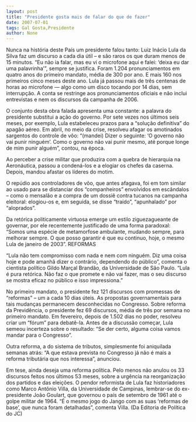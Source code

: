 ```yaml
---
layout: post
title: "Presidente gosta mais de falar do que de fazer"
date: 2007-07-01
tags: Gal Gosta,Presidente
author: None
---
```

Nunca na hist&oacute;ria deste Pa&iacute;s um presidente falou tanto: Luiz In&aacute;cio Lula da Silva faz um discurso a cada dia &uacute;til &ndash; e s&atilde;o raros os que duram menos de 15 minutos. &ldquo;Eu n&atilde;o ia falar, mas eu vi o microfone aqui e falei: &lsquo;deixa eu dar uma palavrinha&rsquo;&rdquo;, sempre se justifica. 
Foram 1.204 pronunciamentos em quatro anos do primeiro mandato, m&eacute;dia de 300 por ano. E mais 160 nos primeiros cinco meses deste ano. Lula j&aacute; passou mais de tr&ecirc;s centenas de horas ao microfone &mdash; algo como um disco tocando por 14 dias, sem interrup&ccedil;&atilde;o. A conta se restringe aos pronunciamentos oficiais e n&atilde;o inclui entrevistas e nem os discursos da campanha de 2006. 

O conjunto desta obra falada apresenta uma constante: a palavra do presidente substitui a a&ccedil;&atilde;o do governo. Por sete vezes nos &uacute;ltimos seis meses, por exemplo, Lula estabeleceu prazos para a &ldquo;solu&ccedil;&atilde;o definitiva&rdquo; do apag&atilde;o a&eacute;reo. 
Em abril, no meio da crise, resolveu afagar os amotinados sargentos do controle de v&ocirc;o: &ldquo;(mandei) Dizer o seguinte: &lsquo;O governo n&atilde;o vai punir ningu&eacute;m&rsquo;. Como o governo n&atilde;o vai punir mesmo, at&eacute; porque longe de mim punir algu&eacute;m&rdquo;, contou, na &eacute;poca. 

Ao perceber a crise militar que produzira com a quebra de hierarquia na Aeron&aacute;utica, passou a conden&aacute;-los e a elogiar os chefes da caserna. Depois, mandou afastar os l&iacute;deres do motim. 

O rep&uacute;dio aos controladores de v&ocirc;o, que antes afagava, foi em tom similar ao usado para se distanciar dos &ldquo;companheiros&rdquo; envolvidos em esc&acirc;ndalos &ndash; como o mensal&atilde;o e a compra de um dossi&ecirc; contra tucanos na campanha eleitoral: elogiou-os e, em seguida, se disse &ldquo;tra&iacute;do&rdquo;, &ldquo;apunhalado&rdquo; por &ldquo;aloprados&rdquo;. 

Da ret&oacute;rica politicamente virtuosa emerge um estilo ziguezagueante de governar, por ele recentemente justificado de uma forma paradoxal: &ldquo;Somos uma esp&eacute;cie de metamorfose ambulante, mudando sempre, para melhorar sempre. O que posso garantir &eacute; que eu continuo, hoje, o mesmo Lula de janeiro de 2003&rdquo;. 
REFORMAS

&ldquo;Lula n&atilde;o tem compromisso com nada e nem com ningu&eacute;m. Diz uma coisa hoje e pode amanh&atilde; dizer o contr&aacute;rio, dependendo do p&uacute;blico&rdquo;, comenta o cientista pol&iacute;tico Gildo Mar&ccedil;al Brand&atilde;o, da Universidade de S&atilde;o Paulo. &ldquo;Lula &eacute; pura ret&oacute;rica. N&atilde;o faz o que promete e n&atilde;o vai fazer, mas o seu discurso se mostra eficaz no p&uacute;blico e isso impressiona.&rdquo; 

No primeiro mandato, o presidente fez 121 discursos com promessas de &ldquo;reformas&rdquo; &ndash; um a cada 10 dias &uacute;teis. As propostas governamentais para tais mudan&ccedil;as permanecem desconhecidas no Congresso. 
Sobre reforma da Previd&ecirc;ncia, o presidente fez 69 discursos, m&eacute;dia de tr&ecirc;s por semana no primeiro mandato. Em fevereiro, depois de 1.502 dias no poder, resolveu criar um &ldquo;f&oacute;rum&rdquo; para debat&ecirc;-la. Antes de a discuss&atilde;o come&ccedil;ar, Lula semeou incerteza sobre o resultado: &ldquo;Se der certo, alguma coisa vamos mandar para o Congresso&rdquo;. 

Outra reforma, a do sistema de tributos, simplesmente foi aniquilada semanas atr&aacute;s: &ldquo;A que estava prevista no Congresso j&aacute; n&atilde;o &eacute; mais a reforma tribut&aacute;ria que nos interessa&rdquo;, anunciou. 

Em tese, ainda deseja uma reforma pol&iacute;tica. Pelo menos n&atilde;o anulou os 33 discursos feitos nos &uacute;ltimos 53 meses, sobre a urg&ecirc;ncia na reorganiza&ccedil;&atilde;o dos partidos e das elei&ccedil;&otilde;es. 
O pendor reformista de Lula faz historiadores como Marco Ant&ocirc;nio Villa, da Universidade de Campinas, lembrar-se do ex-presidente Jo&atilde;o Goulart, que governou o pa&iacute;s de setembro de 1961 at&eacute; o golpe militar de 1964. &ldquo;&Eacute; o mesmo jogo do Jango com as suas &lsquo;reformas de base&rsquo;, que nunca foram detalhadas&rdquo;, comenta Villa. 
(Da Editoria de Pol&iacute;tica do JC) 